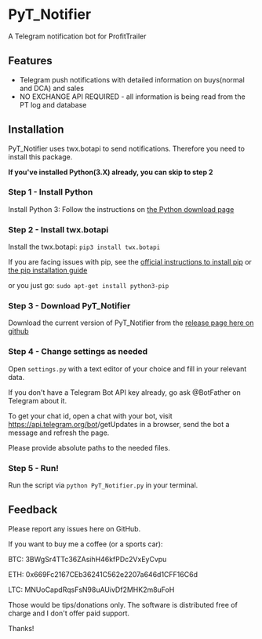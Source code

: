 # PyT_Notifier
A Telegram notification bot for ProfitTrailer

## Features
* Telegram push notifications with detailed information on buys(normal and DCA) and sales
* NO EXCHANGE API REQUIRED - all information is being read from the PT log and database

## Installation
PyT_Notifier uses twx.botapi to send notifications. Therefore you need to install this package.

**If you've installed Python(3.X) already, you can skip to step 2**

### Step 1 - Install Python
Install Python 3: Follow the instructions on [the Python download page](https://www.python.org/downloads/)

### Step 2 - Install twx.botapi
Install the twx.botapi: `pip3 install twx.botapi`

If you are facing issues with pip, see the [official instructions to install pip](https://packaging.python.org/tutorials/installing-packages/) or [the pip installation guide](https://pip.pypa.io/en/stable/installing/)

or you just go: `sudo apt-get install python3-pip`

### Step 3 - Download PyT_Notifier
Download the current version of PyT_Notifier from the [release page here on github](https://github.com/Fransenson/PyT_Notifier/releases)

### Step 4 - Change settings as needed
Open `settings.py` with a text editor of your choice and fill in your relevant data. 

If you don't have a Telegram Bot API key already, go ask @BotFather on Telegram about it.

To get your chat id, open a chat with your bot, visit https://api.telegram.org/bot<YourBOTToken>/getUpdates in a browser, send the bot a message and refresh the page.

Please provide absolute paths to the needed files. 

### Step 5 - Run!
Run the script via `python PyT_Notifier.py` in your terminal.


## Feedback
Please report any issues here on GitHub. 

If you want to buy me a coffee (or a sports car):

BTC: 3BWgSr4TTc36ZAsihH46kfPDc2VxEyCvpu

ETH: 0x669Fc2167CEb36241C562e2207a646d1CFF16C6d

LTC: MNUoCapdRqsFsN98uAUivDf2MHK2m8uFoH

Those would be tips/donations only. The software is distributed free of charge and I don't offer paid support.

Thanks!
